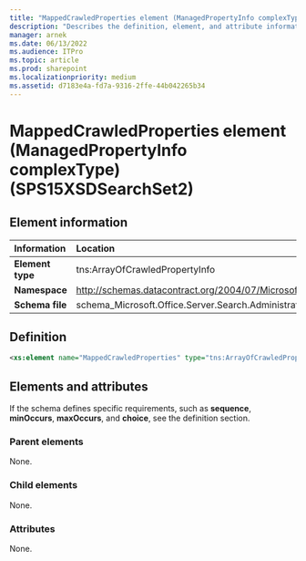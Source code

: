 ```yaml
---
title: "MappedCrawledProperties element (ManagedPropertyInfo complexType) (SPS15XSDSearchSet2)"
description: "Describes the definition, element, and attribute information for the MappedCrawledProperties element (ManagedPropertyInfo complexType) (SPS15XSDSearchSet2)."
manager: arnek
ms.date: 06/13/2022
ms.audience: ITPro
ms.topic: article
ms.prod: sharepoint
ms.localizationpriority: medium
ms.assetid: d7183e4a-fd7a-9316-2ffe-44b042265b34
---
```


# MappedCrawledProperties element (ManagedPropertyInfo complexType) (SPS15XSDSearchSet2)

 
  
## Element information

|Information|Location|
|:-----|:-----|
|**Element type**|tns:ArrayOfCrawledPropertyInfo|
|**Namespace**|http://schemas.datacontract.org/2004/07/Microsoft.Office.Server.Search.Administration|
|**Schema file**|schema_Microsoft.Office.Server.Search.Administration.xsd|
   
## Definition

```XML
<xs:element name="MappedCrawledProperties" type="tns:ArrayOfCrawledPropertyInfo" minOccurs="0"></xs:element>

```

## Elements and attributes

If the schema defines specific requirements, such as **sequence**, **minOccurs**, **maxOccurs**, and **choice**, see the definition section. 
  
### Parent elements

None.
  
### Child elements

None.
  
### Attributes

None.
  

